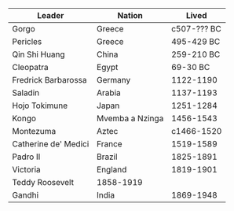 |Leader|Nation|Lived|
|---|---|---| 
| Gorgo | Greece | c507-??? BC | 
| Pericles | Greece | 495-429 BC | 
| Qin Shi Huang | China | 259-210 BC | 
| Cleopatra | Egypt | 69-30 BC | 
| Fredrick Barbarossa | Germany | 1122-1190 | 
| Saladin | Arabia | 1137-1193 | 
| Hojo Tokimune | Japan | 1251-1284 | 
| Kongo | Mvemba a Nzinga | 1456-1543 | 
| Montezuma | Aztec | c1466-1520 | 
| Catherine de' Medici | France | 1519-1589 | 
| Padro II | Brazil | 1825-1891 | 
| Victoria | England | 1819-1901 | 
| Teddy Roosevelt | 1858-1919 | 
| Gandhi | India | 1869-1948 | 

